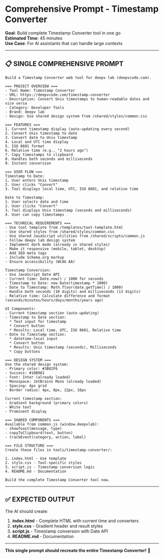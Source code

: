 # Comprehensive Prompt - Timestamp Converter

**Goal**: Build complete Timestamp Converter tool in one go  
**Estimated Time**: 45 minutes  
**Use Case**: For AI assistants that can handle large contexts

---

## 📋 **SINGLE COMPREHENSIVE PROMPT**

```
Build a Timestamp Converter web tool for deepv lab (deepvcode.com).

=== PROJECT OVERVIEW ===
- Tool Name: Timestamp Converter
- URL: https://deepvcode.com/timestamp-converter
- Description: Convert Unix timestamps to human-readable dates and vice versa
- Category: Developer Tools
- Brand: deepv lab
- Design: Use shared design system from /shared/styles/common.css

=== FEATURES ===
1. Current timestamp display (auto-updating every second)
2. Convert Unix timestamp to date
3. Convert date to Unix timestamp
4. Local and UTC time display
5. ISO 8601 format
6. Relative time (e.g., "2 hours ago")
7. Copy timestamps to clipboard
8. Handles both seconds and milliseconds
9. Instant conversion

=== USER FLOW ===
Timestamp to Date:
1. User enters Unix timestamp
2. User clicks "Convert"
3. Tool displays local time, UTC, ISO 8601, and relative time

Date to Timestamp:
1. User selects date and time
2. User clicks "Convert"
3. Tool displays Unix timestamp (seconds and milliseconds)
4. User can copy timestamps

=== TECHNICAL REQUIREMENTS ===
- Use tool template from /templates/tool-template.html
- Use shared styles from /shared/styles/common.css
- Use shared JavaScript utilities from /shared/scripts/common.js
- Follow deepv lab design system
- Implement dark mode (already in shared styles)
- Make it responsive (mobile, tablet, desktop)
- Add SEO meta tags
- Include Schema.org markup
- Ensure accessibility (WCAG AA)

Timestamp Conversion:
- Use JavaScript Date API
- Current time: Date.now() / 1000 for seconds
- Timestamp to Date: new Date(timestamp * 1000)
- Date to Timestamp: Math.floor(date.getTime() / 1000)
- Handle both seconds (10 digits) and milliseconds (13 digits)
- Relative time: Calculate difference and format (seconds/minutes/hours/days/months/years ago)

UI Components:
- Current timestamp section (auto-updating)
- Timestamp to Date section:
  * Text input for timestamp
  * Convert button
  * Results: Local time, UTC, ISO 8601, Relative time
- Date to Timestamp section:
  * datetime-local input
  * Convert button
  * Results: Unix timestamp (seconds), Milliseconds
  * Copy buttons

=== DESIGN SYSTEM ===
Use the shared design system:
- Primary color: #3B82F6
- Success: #10B981
- Font: Inter (already loaded)
- Monospace: JetBrains Mono (already loaded)
- Spacing: 4px grid
- Border radius: 4px, 8px, 12px, 16px

Current timestamp section:
- Gradient background (primary colors)
- White text
- Prominent display

=== SHARED COMPONENTS ===
Available from common.js (window.deepvlab):
- showToast(message, type)
- copyToClipboard(text, button)
- trackEvent(category, action, label)

=== FILE STRUCTURE ===
Create these files in tools/timestamp-converter/:

1. index.html - Use template
2. style.css - Tool-specific styles
3. script.js - Timestamp conversion logic
4. README.md - Documentation

Build the complete Timestamp Converter tool now.
```

---

## ✅ **EXPECTED OUTPUT**

The AI should create:
1. **index.html** - Complete HTML with current time and converters
2. **style.css** - Gradient header and result styles
3. **script.js** - Timestamp conversion with Date API
4. **README.md** - Documentation

---

**This single prompt should recreate the entire Timestamp Converter!** 🚀

